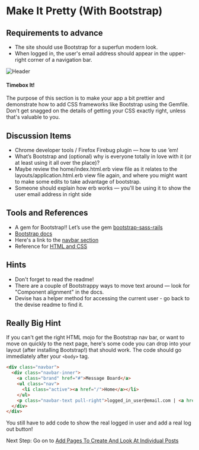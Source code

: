 # Make It Pretty (With Bootstrap)

## Requirements to advance
- The site should use Bootstrap for a superfun modern look.
- When logged in, the user's email address should appear in the upper-right corner of a navigation bar.

<img src="/images/advanced/header.png" alt="Header"></img>

<div class="alert alert-info">
<h4>Timebox It!</h4>
<p>The purpose of this section is to make your app a bit prettier and demonstrate how to add CSS frameworks like Bootstrap using the Gemfile. Don't get snagged on the details of getting your CSS exactly right, unless that's valuable to you.</p>
</div>

## Discussion Items

- Chrome developer tools / Firefox Firebug plugin — how to use ’em!
- What’s Bootstrap and (optional) why is everyone totally in love with it (or at least using it all over the place)?
- Maybe review the home/index.html.erb view file as it relates to the layouts/application.html.erb view file again, and where you might want to make some edits to take advantage of bootstrap.
- Someone should explain how erb works — you'll be using it to show the user email address in right side

## Tools and References

- A gem for Bootstrap!! Let’s use the gem [bootstrap-sass-rails](https://github.com/yabawock/bootstrap-sass-rails)
- [Bootstrap docs](http://twitter.github.com/bootstrap/base-css.html)
- Here's a link to the [navbar section](http://twitter.github.com/bootstrap/components.html#navbar)
- Reference for [HTML and CSS](http://www.htmldog.com/)

## Hints

- Don't forget to read the readme!
- There are a couple of Bootstrappy ways to move text around — look for "Component alignment" in the docs.
- Devise has a helper method for accessing the current user - go back to the devise readme to find it.

## Really Big Hint

If you can't get the right HTML mojo for the Bootstrap nav bar, or want to move on quickly to the next page, here's some code you can drop into your layout (after installing Bootstrap!) that should work. The code should go immediately after your `<body>` tag.

```html
<div class="navbar">
  <div class="navbar-inner">
    <a class="brand" href="#">Message Board</a>
    <ul class="nav">
      <li class="active"><a href="/">Home</a></li>
    </ul>
    <p class="navbar-text pull-right">logged_in_user@email.com | <a href="log_out_link_here">Log Out</a></p>
  </div>
</div>
```

You still have to add code to show the real logged in user and add a real log out button!

Next Step:
Go on to [Add Pages To Create And Look At Individual Posts](add_pages_to_create_and_look_at_individual_posts)
